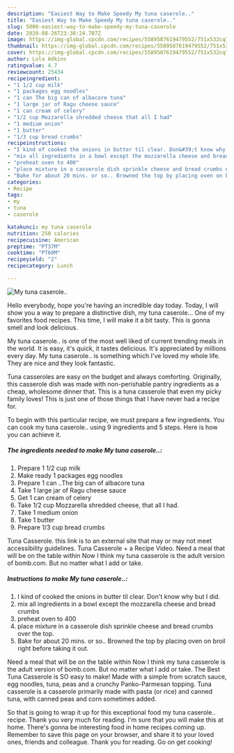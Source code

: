 ```yaml
---
description: "Easiest Way to Make Speedy My tuna caserole.."
title: "Easiest Way to Make Speedy My tuna caserole.."
slug: 5000-easiest-way-to-make-speedy-my-tuna-caserole
date: 2020-08-26T23:38:24.707Z
image: https://img-global.cpcdn.com/recipes/5589587619479552/751x532cq70/my-tuna-caserole-recipe-main-photo.jpg
thumbnail: https://img-global.cpcdn.com/recipes/5589587619479552/751x532cq70/my-tuna-caserole-recipe-main-photo.jpg
cover: https://img-global.cpcdn.com/recipes/5589587619479552/751x532cq70/my-tuna-caserole-recipe-main-photo.jpg
author: Lola Adkins
ratingvalue: 4.7
reviewcount: 25434
recipeingredient:
- "1 1/2 cup milk"
- "1 packages egg noodles"
- "1 can The big can of albacore tuna"
- "1 large jar of Ragu cheese sauce"
- "1 can cream of celery"
- "1/2 cup Mozzarella shredded cheese that all I had"
- "1 medium onion"
- "1 butter"
- "1/3 cup bread crumbs"
recipeinstructions:
- "I kind of cooked the onions in butter til clear. Don&#39;t know why but I did."
- "mix all ingredients in a bowl except the mozzarella cheese and bread crumbs"
- "preheat oven to 400"
- "place mixture in a casserole dish sprinkle cheese and bread crumbs over the top."
- "Bake for about 20 mins. or so.. Browned the top by placing oven on broil right before taking it out."
categories:
- Recipe
tags:
- my
- tuna
- caserole

katakunci: my tuna caserole 
nutrition: 250 calories
recipecuisine: American
preptime: "PT37M"
cooktime: "PT60M"
recipeyield: "2"
recipecategory: Lunch

---
```



![My tuna caserole..](https://img-global.cpcdn.com/recipes/5589587619479552/751x532cq70/my-tuna-caserole-recipe-main-photo.jpg)

Hello everybody, hope you're having an incredible day today. Today, I will show you a way to prepare a distinctive dish, my tuna caserole... One of my favorites food recipes. This time, I will make it a bit tasty. This is gonna smell and look delicious.

My tuna caserole.. is one of the most well liked of current trending meals in the world. It is easy, it's quick, it tastes delicious. It's appreciated by millions every day. My tuna caserole.. is something which I've loved my whole life. They are nice and they look fantastic.

Tuna casseroles are easy on the budget and always comforting. Originally, this casserole dish was made with non-perishable pantry ingredients as a cheap, wholesome dinner that. This is a tuna casserole that even my picky family loves! This is just one of those things that I have never had a recipe for.


To begin with this particular recipe, we must prepare a few ingredients. You can cook my tuna caserole.. using 9 ingredients and 5 steps. Here is how you can achieve it.

<!--inarticleads1-->

##### The ingredients needed to make My tuna caserole..:

1. Prepare 1 1/2 cup milk
1. Make ready 1 packages egg noodles
1. Prepare 1 can ..The big can of albacore tuna
1. Take 1 large jar of Ragu cheese sauce
1. Get 1 can cream of celery
1. Take 1/2 cup Mozzarella shredded cheese, that all I had.
1. Take 1 medium onion
1. Take 1 butter
1. Prepare 1/3 cup bread crumbs


Tuna Casserole. this link is to an external site that may or may not meet accessibility guidelines. Tuna Casserole + a Recipe Video. Need a meal that will be on the table within Now I think my tuna casserole is the adult version of bomb.com. But no matter what I add or take. 

<!--inarticleads2-->

##### Instructions to make My tuna caserole..:

1. I kind of cooked the onions in butter til clear. Don&#39;t know why but I did.
1. mix all ingredients in a bowl except the mozzarella cheese and bread crumbs
1. preheat oven to 400
1. place mixture in a casserole dish sprinkle cheese and bread crumbs over the top.
1. Bake for about 20 mins. or so.. Browned the top by placing oven on broil right before taking it out.


Need a meal that will be on the table within Now I think my tuna casserole is the adult version of bomb.com. But no matter what I add or take. The Best Tuna Casserole is SO easy to make! Made with a simple from scratch sauce, egg noodles, tuna, peas and a crunchy Panko-Parmesan topping. Tuna casserole is a casserole primarily made with pasta (or rice) and canned tuna, with canned peas and corn sometimes added. 

So that is going to wrap it up for this exceptional food my tuna caserole.. recipe. Thank you very much for reading. I'm sure that you will make this at home. There's gonna be interesting food in home recipes coming up. Remember to save this page on your browser, and share it to your loved ones, friends and colleague. Thank you for reading. Go on get cooking!

